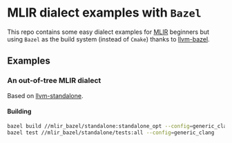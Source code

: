 # MLIR dialect examples with `Bazel`

This repo contains some easy dialect examples for [MLIR](https://mlir.llvm.org/) beginners but using `Bazel` as the build system (instead of `Cmake`) thanks to [llvm-bazel](https://github.com/google/llvm-bazel/).

## Examples

### An out-of-tree MLIR dialect

Based on [llvm-standalone](https://github.com/llvm/llvm-project/tree/main/mlir/examples/standalone).

#### Building

```bash
bazel build //mlir_bazel/standalone:standalone_opt --config=generic_clang
bazel test //mlir_bazel/standalone/tests:all --config=generic_clang
```
